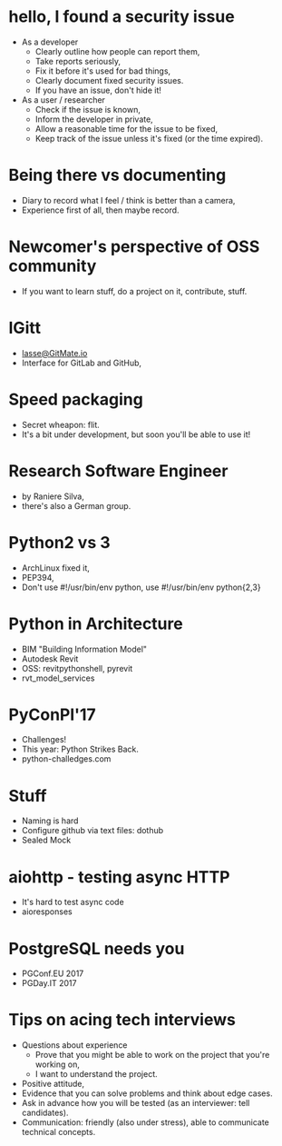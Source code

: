 # hello, I found a security issue

- As a developer
  - Clearly outline how people can report them,
  - Take reports seriously,
  - Fix it before it's used for bad things,
  - Clearly document fixed security issues.
  - If you have an issue, don't hide it!
- As a user / researcher
  - Check if the issue is known,
  - Inform the developer in private,
  - Allow a reasonable time for the issue to be fixed,
  - Keep track of the issue unless it's fixed (or the time expired).

# Being there vs documenting

- Diary to record what I feel / think is better than a camera,
- Experience first of all, then maybe record.

# Newcomer's perspective of OSS community

- If you want to learn stuff, do a project on it, contribute, stuff.

# IGitt

- lasse@GitMate.io
- Interface for GitLab and GitHub,

# Speed packaging

- Secret wheapon: flit.
- It's a bit under development, but soon you'll be able to use it!

# Research Software Engineer

- by Raniere Silva,
- there's also a German group.

# Python2 vs 3

- ArchLinux fixed it,
- PEP394,
- Don't use #!/usr/bin/env python, use #!/usr/bin/env python{2,3}

# Python in Architecture

- BIM "Building Information Model"
- Autodesk Revit
- OSS: revitpythonshell, pyrevit
- rvt\_model\_services

# PyConPl'17

- Challenges!
- This year: Python Strikes Back.
- python-challedges.com

# Stuff

- Naming is hard
- Configure github via text files: dothub
- Sealed Mock

# aiohttp - testing async HTTP

- It's hard to test async code
- aioresponses

# PostgreSQL needs you

- PGConf.EU 2017
- PGDay.IT 2017

# Tips on acing tech interviews

- Questions about experience
  - Prove that you might be able to work on the project that you're working on,
  - I want to understand the project.
- Positive attitude,
- Evidence that you can solve problems and think about edge cases.
- Ask in advance how you will be tested (as an interviewer: tell candidates).
- Communication: friendly (also under stress), able to communicate technical
  concepts.
